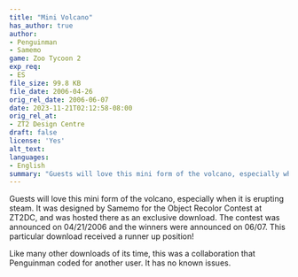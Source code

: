 ```yaml
---
title: "Mini Volcano"
has_author: true
author:
- Penguinman
- Samemo
game: Zoo Tycoon 2
exp_req:
- ES
file_size: 99.8 KB
file_date: 2006-04-26
orig_rel_date: 2006-06-07
date: 2023-11-21T02:12:58-08:00
orig_rel_at: 
- ZT2 Design Centre
draft: false
license: 'Yes'
alt_text: 
languages:
- English
summary: "Guests will love this mini form of the volcano, especially when it is erupting steam."
---
```

Guests will love this mini form of the volcano, especially when it is erupting steam. It was designed by Samemo for the Object Recolor Contest at ZT2DC, and was hosted there as an exclusive download. The contest was announced on 04/21/2006 and the winners were announced on 06/07. This particular download received a runner up position!

Like many other downloads of its time, this was a collaboration that Penguinman coded for another user. It has no known issues.